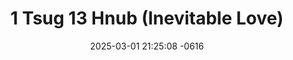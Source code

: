 ---
layout: movie-video-data
date: 2025-03-01 21:25:08 -0616
categories: movie

# Site Attributes
title: "1 Tsug 13 Hnub (Inevitable Love)"
permalink: "/movie/1_Tsug_13_Hnub_(Inevitable_Love)"

# Movie Attributes
synopsis: "1 Tsug 13 Hnub. Yog hmoob 1 zaj dab neeg los yog keeb kwm uas muaj hnub nyooj li 200 xyooj los lawm. Zaj dab neeg no hais txog ib nkawm niam txiv nkawv lub neej txom nyem uas yog yeej kub thiab nkauj mim. Yeej kub thiaj tau nrog paj tuam lawv mus tua ntxhw yuav coj kaus ntxhw los muag. paj tuam yog ib tug neeg siab phem lim hiam muab Iwm tus neeg mus txi dab kom tua tau ntxhw. yeejkub paub txog pajtuam txoj kev phem lawv thiaj tau sib tua sib ntaus thaum kag paj tuam lawv tuag tag. Yeej kub thiaj rov qab los tsev nws thiaj los poob rau dab teb nws thiai nrhiav kev tawm tsis tau los tsev nkauj mim tos tau ntau hli tsis pom yeej kub los li law thiaj muab yeej kub tso plig lawm. tom gab ntawv nkaujmim mob mob nws thiaj li tuag. yeejkub nkawv mam sib ntsib nyob rau hauv dab teb... saw daws mam soj gab thaum Iw saib seb nkawv lub neej yuav xaus zoo li"
producer: "Paul Yang, Judy Vang"
director: "Viv Thoj"
writer: "Paul Yang, Judy Vang"
video_link: "https://youtu.be/M3V6tydHFAY?si=G2qT7RfRF3Cyj6Dl"
genre: "Historical Romance"
year: "2013"
release_type: "DVD"
storage: "Private"
thumbnail: "/assets/images/movie_thumbnails/1 Tsug 13 Hnub (Inevitable Love).jpeg"
publishing_company: "NplaimLiab Film Production"

# Sequels + Parts
base_movie: ""
total_parts: 
sequel: ""

# Movie Cast
cast:
- name: "Txhaj Hawj"
- name: "Npauj Vaj"
- name: "Nomvaj Yaj"
- name: "Txawj Yaj"
- name: "Tsawb Hawj"
- name: "Yimleej Lis"
- name: "Vamtseeb Lis Ntsuabxeem Hawj"
- name: "Choj Yaj"
- name: "Lis Hawj"
- name: "Maiv Lis"
- name: "Huas Hawj"
- name: "Favmaiv Hawj"
---